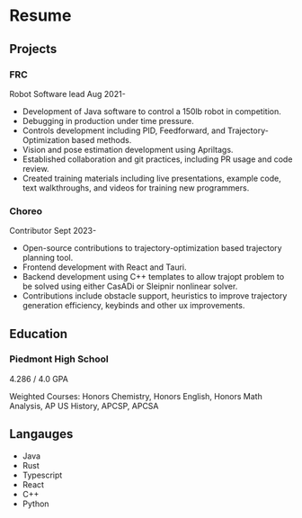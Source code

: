 # Resume

## Projects

### FRC

Robot Software lead
Aug 2021-

- Development of Java software to control a 150lb robot in competition.
- Debugging in production under time pressure.
- Controls development including PID, Feedforward, and Trajectory-Optimization based methods.
- Vision and pose estimation development using Apriltags.
- Established collaboration and git practices, including PR usage and code review.
- Created training materials including live presentations, example code, text walkthroughs, and videos for training new programmers.

### Choreo

Contributor
Sept 2023-

- Open-source contributions to trajectory-optimization based trajectory planning tool.
- Frontend development with React and Tauri.
- Backend development using C++ templates to allow trajopt problem to be solved using either CasADi or Sleipnir nonlinear solver.
- Contributions include obstacle support, heuristics to improve trajectory generation efficiency, keybinds and other ux improvements.

## Education

### Piedmont High School

4.286 / 4.0 GPA

Weighted Courses: Honors Chemistry, Honors English, Honors Math Analysis, AP US History, APCSP, APCSA

## Langauges

- Java
- Rust
- Typescript
- React
- C++
- Python
